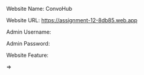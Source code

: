 Website Name: ConvoHub

Website URL: https://assignment-12-8db85.web.app


Admin Username:

Admin Password:

Website Feature:

=>